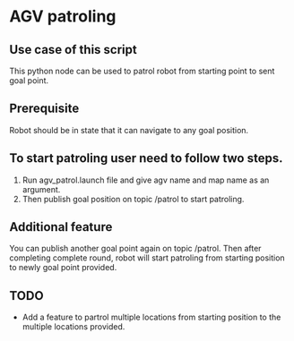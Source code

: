 # AGV patroling
## Use case of this script
This python node can be used to patrol robot from starting point to sent goal point.

## Prerequisite
Robot should be in state that it can navigate to any goal position.

## To start patroling user need to follow two steps.
1. Run agv_patrol.launch file and give agv name and map name as an argument.
2. Then publish goal position on topic /patrol to start patroling.

## Additional feature
You can publish another goal point again on topic /patrol. Then after completing complete round, robot will start patroling from starting position to newly goal point provided.

## TODO
- Add a feature to partrol multiple locations from starting position to the multiple locations provided.
